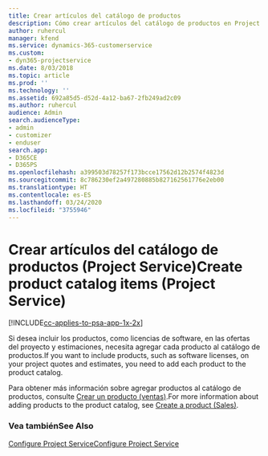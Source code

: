 ```yaml
---
title: Crear artículos del catálogo de productos
description: Cómo crear artículos del catálogo de productos en Project Service
author: ruhercul
manager: kfend
ms.service: dynamics-365-customerservice
ms.custom:
- dyn365-projectservice
ms.date: 8/03/2018
ms.topic: article
ms.prod: ''
ms.technology: ''
ms.assetid: 692a85d5-d52d-4a12-ba67-2fb249ad2c09
ms.author: ruhercul
audience: Admin
search.audienceType:
- admin
- customizer
- enduser
search.app:
- D365CE
- D365PS
ms.openlocfilehash: a399503d78257f173bcce17562d12b2574f4823d
ms.sourcegitcommit: 8c786230ef2a497280885b827162561776e2eb00
ms.translationtype: HT
ms.contentlocale: es-ES
ms.lasthandoff: 03/24/2020
ms.locfileid: "3755946"
---
```

# <a name="create-product-catalog-items-project-service"></a><span data-ttu-id="43b33-103">Crear artículos del catálogo de productos (Project Service)</span><span class="sxs-lookup"><span data-stu-id="43b33-103">Create product catalog items (Project Service)</span></span>

[!INCLUDE[cc-applies-to-psa-app-1x-2x](../includes/cc-applies-to-psa-app-1x-2x.md)]

<span data-ttu-id="43b33-104">Si desea incluir los productos, como licencias de software, en las ofertas del proyecto y estimaciones, necesita agregar cada producto al catálogo de productos.</span><span class="sxs-lookup"><span data-stu-id="43b33-104">If you want to include products, such as software licenses, on your project quotes and estimates, you need to add each product to the product catalog.</span></span>  
  
 <span data-ttu-id="43b33-105">Para obtener más información sobre agregar productos al catálogo de productos, consulte [Crear un producto (ventas)](../sales-enterprise/create-product-sales.md).</span><span class="sxs-lookup"><span data-stu-id="43b33-105">For more information about adding products to the product catalog, see [Create a product (Sales)](../sales-enterprise/create-product-sales.md).</span></span>  
  
### <a name="see-also"></a><span data-ttu-id="43b33-106">Vea también</span><span class="sxs-lookup"><span data-stu-id="43b33-106">See Also</span></span>  
 [<span data-ttu-id="43b33-107">Configure Project Service</span><span class="sxs-lookup"><span data-stu-id="43b33-107">Configure Project Service</span></span>](../project-service/configure.md)
